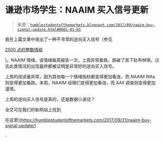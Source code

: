 <!--yml

分类：未分类

日期：2024-05-18 02:49:01

-->

# 谦逊市场学生：NAAIM 买入信号更新

> 来源：[`humblestudentofthemarkets.blogspot.com/2017/09/naaim-buy-signal-update.html#0001-01-01`](https://humblestudentofthemarkets.blogspot.com/2017/09/naaim-buy-signal-update.html#0001-01-01)

我在上篇文章中突出了一种不寻常的逆向买入信号（参见

[2500 点的整数情结](https://humblestudentofthemarkets.com/2017/09/19/round-number-itis-at-2500/)

)。NAAIM 情绪，该情绪每周报告一次，上周异常看跌，跌破了其下轨布林带。过去此类情况的出现最终都被证明是非常好的逆向买入信号。

上周的阅读量异常，因为其他每一个情绪指标都变得更加看涨，而 NAAIM RIAs 则变得更加看跌。本周，NAAIM 经理们变得更加看涨，而 AAII 调查则变得更加谨慎。

上周的逆向买入信号是真的，还是数据小波动？

全文可在我们的新网站上找到

在这里](https://humblestudentofthemarkets.com/2017/09/21/naaim-buy-signal-update/)

.
